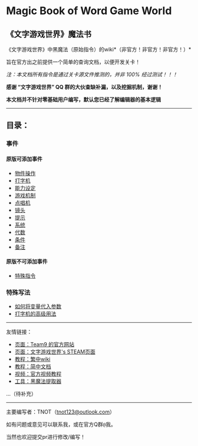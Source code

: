 # Magic Book of Word Game World

## 《文字游戏世界》魔法书

《文字游戏世界》中黑魔法（原始指令）的wiki*（非官方！非官方！非官方！）*

旨在官方出之前提供一个简单的查询文档，以便开发关卡！

*注：本文档所有指令是通过关卡源文件推测的，并非 100% 经过测试！！！*

**感谢 “文字游戏世界” QQ 群的大伙查缺补漏，以及挖掘机制，谢谢！**

**本文档并不针对零基础用户编写，默认您已经了解编辑器的基本逻辑**

---

## 目录：

### 事件

#### 原版可添加事件

- [物件操作](events/物件操作.md)
- [打字机](events/打字机.md)
- [能力设定](events/能力设定.md)
- [游戏机制](events/游戏机制.md)
- [点唱机](events/点唱机.md)
- [镜头](events/镜头.md)
- [提示](events/提示.md)
- [系统](events/系统.md)
- [代数](events/代数.md)
- [条件](events/条件.md)
- [备注](events/备注.md)

#### 原版不可添加事件

- [特殊指令](events/特殊指令.md)

### 特殊写法

- [如何将变量代入参数](special/如何将变量代入参数.md)
- [打字机的高级用法](special/打字机的高级用法.md)

---

友情链接：

- [页面：Team9 的官方网站](https://team9.co/)
- [页面：文字游戏世界's STEAM页面](https://store.steampowered.com/app/3114370/)
- [教程：繁中wiki](https://wordgameworld.wiki.gg/zh-hant/)
- [教程：简中文档](https://docs.qq.com/doc/DUWlCYXVBbWtpaFR2)
- [视频：官方视频教程](https://www.bilibili.com/video/BV14vn8zYEM7/)
- [工具：黑魔法提取器](https://github.com/TNOTawa/wordgameworld-black-magic-extract)

...（待补充）

---

主要编写者：TNOT（tnot123@outlook.com）

如有问题或意见可以联系我，或在官方Q群`@`我。

当然也欢迎提交pr进行修改/编写！